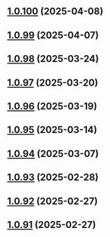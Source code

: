 ## [1.0.100](https://github.com/binary-braids/github-actions-runner/compare/v1.0.99...v1.0.100) (2025-04-08)



## [1.0.99](https://github.com/binary-braids/github-actions-runner/compare/v1.0.98...v1.0.99) (2025-04-07)



## [1.0.98](https://github.com/binary-braids/github-actions-runner/compare/v1.0.97...v1.0.98) (2025-03-24)



## [1.0.97](https://github.com/binary-braids/github-actions-runner/compare/v1.0.96...v1.0.97) (2025-03-20)



## [1.0.96](https://github.com/binary-braids/github-actions-runner/compare/v1.0.95...v1.0.96) (2025-03-19)



## [1.0.95](https://github.com/binary-braids/github-actions-runner/compare/v1.0.94...v1.0.95) (2025-03-14)



## [1.0.94](https://github.com/binary-braids/github-actions-runner/compare/v1.0.93...v1.0.94) (2025-03-07)



## [1.0.93](https://github.com/binary-braids/github-actions-runner/compare/v1.0.92...v1.0.93) (2025-02-28)



## [1.0.92](https://github.com/binary-braids/github-actions-runner/compare/v1.0.91...v1.0.92) (2025-02-27)



## [1.0.91](https://github.com/binary-braids/github-actions-runner/compare/v1.0.90...v1.0.91) (2025-02-27)




